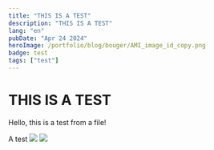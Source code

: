 ```yaml
---
title: "THIS IS A TEST"
description: "THIS IS A TEST"
lang: "en"
pubDate: "Apr 24 2024"
heroImage: /portfolio/blog/bouger/AMI_image_id_copy.png
badge: test
tags: ["test"]
---
```


# THIS IS A TEST

Hello, this is a test from a file!

A test
![](/portfolio/blog/bouger/AMI_image_id_copy.png)
![](/portfolio/blog/bouger/AMI_image_id_copy_2.png)